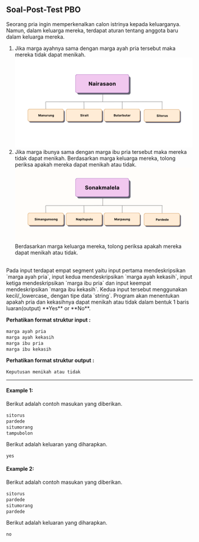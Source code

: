 ## Soal-Post-Test PBO

Seorang pria ingin memperkenalkan calon istrinya kepada keluarganya. Namun, dalam keluarga mereka, terdapat aturan tentang anggota baru dalam keluarga mereka.

1. Jika marga ayahnya sama dengan marga ayah pria tersebut maka mereka tidak dapat menikah.
   ![Img_PBO_1.png.png](img/Img_PBO_1.png.png)
2. Jika marga ibunya sama dengan marga ibu pria tersebut maka mereka tidak dapat menikah.
   Berdasarkan marga keluarga mereka, tolong periksa apakah mereka dapat menikah atau tidak.
   ![Img_PBO_2.png.png](img/Img_PBO_2.png.png)
   <br>
Berdasarkan marga keluarga mereka, tolong periksa apakah mereka dapat menikah atau tidak.
<br>
Pada input terdapat empat segment yaitu input pertama mendeskripsikan `marga ayah pria`, input kedua mendeskripsikan `marga ayah kekasih`, input ketiga mendeskripsikan `marga ibu pria` dan input keempat mendeskripsikan `marga ibu kekasih`. Kedua input tersebut menggunakan kecil/_lowercase_ dengan tipe data `string`. Program akan menentukan apakah pria dan kekasihnya dapat menikah atau tidak dalam bentuk 1 baris luaran(output) **Yes** or **No**.
<br>

**Perhatikan format struktur input :**

```
marga ayah pria
marga ayah kekasih
marga ibu pria
marga ibu kekasih

```

**Perhatikan format struktur output :**
```
Keputusan menikah atau tidak

```

<hr>

#### Example 1:

Berikut adalah contoh masukan yang diberikan.

```
sitorus
pardede
situmorang
tampubolon

```

Berikut adalah keluaran yang diharapkan.

```
yes

```

#### Example 2:

Berikut adalah contoh masukan yang diberikan.

```
sitorus
pardede
situmorang
pardede

```

Berikut adalah keluaran yang diharapkan.

```
no

```
